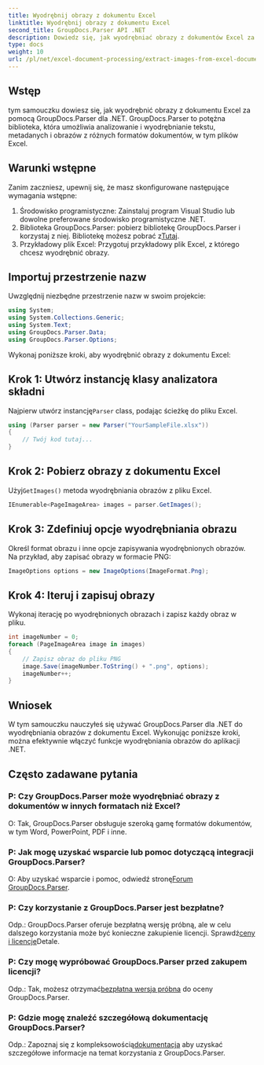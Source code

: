 ```yaml
---
title: Wyodrębnij obrazy z dokumentu Excel
linktitle: Wyodrębnij obrazy z dokumentu Excel
second_title: GroupDocs.Parser API .NET
description: Dowiedz się, jak wyodrębniać obrazy z dokumentów Excel za pomocą GroupDocs.Parser dla .NET. Przewodnik krok po kroku z przykładami kodu.
type: docs
weight: 10
url: /pl/net/excel-document-processing/extract-images-from-excel-document/
---
```

## Wstęp
tym samouczku dowiesz się, jak wyodrębnić obrazy z dokumentu Excel za pomocą GroupDocs.Parser dla .NET. GroupDocs.Parser to potężna biblioteka, która umożliwia analizowanie i wyodrębnianie tekstu, metadanych i obrazów z różnych formatów dokumentów, w tym plików Excel.
## Warunki wstępne
Zanim zaczniesz, upewnij się, że masz skonfigurowane następujące wymagania wstępne:
1. Środowisko programistyczne: Zainstaluj program Visual Studio lub dowolne preferowane środowisko programistyczne .NET.
2.  Biblioteka GroupDocs.Parser: pobierz bibliotekę GroupDocs.Parser i korzystaj z niej. Bibliotekę możesz pobrać z[Tutaj](https://releases.groupdocs.com/parser/net/).
3. Przykładowy plik Excel: Przygotuj przykładowy plik Excel, z którego chcesz wyodrębnić obrazy.
## Importuj przestrzenie nazw
Uwzględnij niezbędne przestrzenie nazw w swoim projekcie:
```csharp
using System;
using System.Collections.Generic;
using System.Text;
using GroupDocs.Parser.Data;
using GroupDocs.Parser.Options;
```
Wykonaj poniższe kroki, aby wyodrębnić obrazy z dokumentu Excel:
## Krok 1: Utwórz instancję klasy analizatora składni
 Najpierw utwórz instancję`Parser` class, podając ścieżkę do pliku Excel.
```csharp
using (Parser parser = new Parser("YourSampleFile.xlsx"))
{
    // Twój kod tutaj...
}
```
## Krok 2: Pobierz obrazy z dokumentu Excel
 Użyj`GetImages()` metoda wyodrębniania obrazów z pliku Excel.
```csharp
IEnumerable<PageImageArea> images = parser.GetImages();
```
## Krok 3: Zdefiniuj opcje wyodrębniania obrazu
Określ format obrazu i inne opcje zapisywania wyodrębnionych obrazów. Na przykład, aby zapisać obrazy w formacie PNG:
```csharp
ImageOptions options = new ImageOptions(ImageFormat.Png);
```
## Krok 4: Iteruj i zapisuj obrazy
Wykonaj iterację po wyodrębnionych obrazach i zapisz każdy obraz w pliku.
```csharp
int imageNumber = 0;
foreach (PageImageArea image in images)
{
    // Zapisz obraz do pliku PNG
    image.Save(imageNumber.ToString() + ".png", options);
    imageNumber++;
}
```
## Wniosek
W tym samouczku nauczyłeś się używać GroupDocs.Parser dla .NET do wyodrębniania obrazów z dokumentu Excel. Wykonując poniższe kroki, można efektywnie włączyć funkcje wyodrębniania obrazów do aplikacji .NET.

## Często zadawane pytania
### P: Czy GroupDocs.Parser może wyodrębniać obrazy z dokumentów w innych formatach niż Excel?
O: Tak, GroupDocs.Parser obsługuje szeroką gamę formatów dokumentów, w tym Word, PowerPoint, PDF i inne.
### P: Jak mogę uzyskać wsparcie lub pomoc dotyczącą integracji GroupDocs.Parser?
 O: Aby uzyskać wsparcie i pomoc, odwiedź stronę[Forum GroupDocs.Parser](https://forum.groupdocs.com/c/parser/17).
### P: Czy korzystanie z GroupDocs.Parser jest bezpłatne?
 Odp.: GroupDocs.Parser oferuje bezpłatną wersję próbną, ale w celu dalszego korzystania może być konieczne zakupienie licencji. Sprawdź[ceny i licencje](https://purchase.groupdocs.com/buy)Detale.
### P: Czy mogę wypróbować GroupDocs.Parser przed zakupem licencji?
 Odp.: Tak, możesz otrzymać[bezpłatna wersja próbna](https://releases.groupdocs.com/) do oceny GroupDocs.Parser.
### P: Gdzie mogę znaleźć szczegółową dokumentację GroupDocs.Parser?
 Odp.: Zapoznaj się z kompleksowością[dokumentacja](https://reference.groupdocs.com/parser/net/) aby uzyskać szczegółowe informacje na temat korzystania z GroupDocs.Parser.